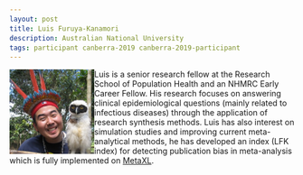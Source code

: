 ```yaml
---
layout: post
title: Luis Furuya-Kanamori
description: Australian National University
tags: participant canberra-2019 canberra-2019-participant
---
```

<img align="left" width="150" height="150" src="/assets/people/Furuya-Kanamori-Luis.jpg" alt="Luis Furuya-Kanamori"/>Luis is a senior research fellow at the Research School of Population Health and an NHMRC Early Career Fellow. His research focuses on answering clinical epidemiological questions (mainly related to infectious diseases) through the application of research synthesis methods. Luis has also interest on simulation studies and improving current meta-analytical methods, he has developed an index (LFK index) for detecting publication bias in meta-analysis which is fully implemented on <a href="www.epigear.com">MetaXL</a>.  